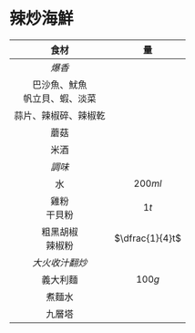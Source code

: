 # 辣炒海鮮

|                食材                |       量        |
| :--------------------------------: | :-------------: |
|               *爆香*               |                 |
| 巴沙魚、魷魚<br />帆立貝、蝦、淡菜 |                 |
|        蒜片、辣椒碎、辣椒乾        |                 |
|                蘑菇                |                 |
|                米酒                |                 |
|               *調味*               |                 |
|                 水                 |     $200ml$     |
|          雞粉<br />干貝粉          |      $1t$       |
|        粗黑胡椒<br />辣椒粉        | $\dfrac{1}{4}t$ |
|           *大火收汁翻炒*           |                 |
|              義大利麵              |     $100g$      |
|               煮麵水               |                 |
|               九層塔               |                 |
